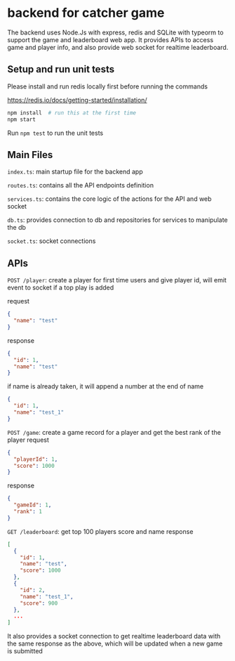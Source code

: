 # backend for catcher game

The backend uses Node.Js with express, redis and SQLite with typeorm to support the game and leaderboard web app.
It provides APIs to access game and player info, and also provide web socket for realtime leaderboard.

## Setup and run unit tests
Please install and run redis locally first before running the commands

https://redis.io/docs/getting-started/installation/
```sh
npm install  # run this at the first time
npm start
```
Run ```npm test``` to run the unit tests

## Main Files
`index.ts`: main startup file for the backend app

`routes.ts`: contains all the API endpoints definition

`services.ts`: contains the core logic of the actions for the API and web socket

`db.ts`: provides connection to db and repositories for services to manipulate the db

`socket.ts`: socket connections

## APIs
`POST /player`: create a player for first time users and give player id, will emit event to socket if a top play is added

request
```json
{
  "name": "test"
}
```
response
```json
{
  "id": 1,
  "name": "test"
}
```
if name is already taken, it will append a number at the end of name
```json
{
  "id": 1,
  "name": "test_1"
}
```

`POST /game`: create a game record for a player and get the best rank of the player
request
```json
{
  "playerId": 1,
  "score": 1000
}
```
response
```json
{
  "gameId": 1,
  "rank": 1
}
```
`GET /leaderboard`: get top 100 players score and name
response

```json
[
  {
    "id": 1,
    "name": "test",
    "score": 1000
  },
  {
    "id": 2,
    "name": "test_1",
    "score": 900
  },
  ...
]
```

It also provides a socket connection to get realtime leaderboard data with the same response as the above, 
which will be updated when a new game is submitted
